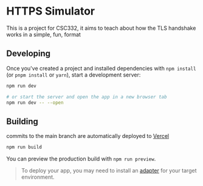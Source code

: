 # HTTPS Simulator

This is a project for CSC332, it aims to teach about how the TLS handshake works in a simple, fun, format

## Developing

Once you've created a project and installed dependencies with `npm install` (or `pnpm install` or `yarn`), start a development server:

```bash
npm run dev

# or start the server and open the app in a new browser tab
npm run dev -- --open
```

## Building

commits to the main branch are automatically deployed to [Vercel](https://https-workshop.vercel.app)

```bash
npm run build
```

You can preview the production build with `npm run preview`.

> To deploy your app, you may need to install an [adapter](https://kit.svelte.dev/docs/adapters) for your target environment.
